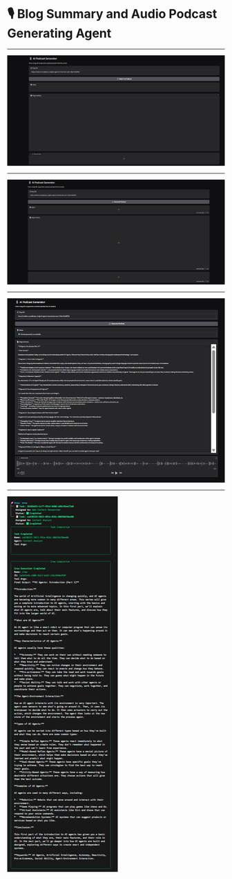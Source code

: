 # 🎙️ Blog Summary and Audio Podcast Generating Agent

--- 

![App Screenshot](assets/1.png)

---

![App Screenshot](assets/2.png)

---

![App Screenshot](assets/3.png)

---

![App Screenshot](assets/cli.png)
